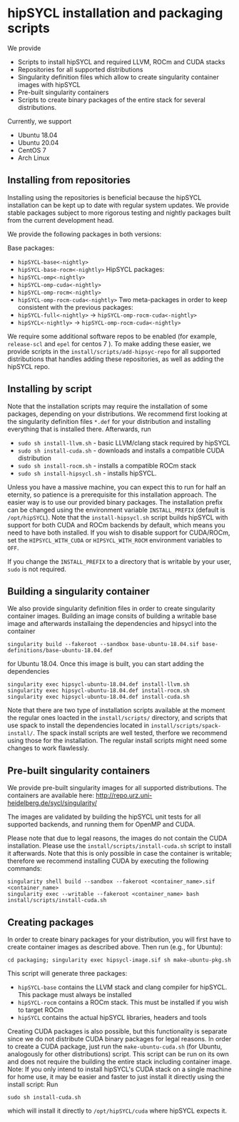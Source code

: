 # hipSYCL installation and packaging scripts

We provide
* Scripts to install hipSYCL and required LLVM, ROCm and CUDA stacks
* Repositories for all supported distributions
* Singularity definition files which allow to create singularity container images with hipSYCL
* Pre-built singularity containers
* Scripts to create binary packages of the entire stack for several distributions.

Currently, we support
* Ubuntu 18.04
* Ubuntu 20.04
* CentOS 7
* Arch Linux

## Installing from repositories
Installing using the repositories is beneficial because the hipSYCL installation can be kept up to date with regular system updates. We provide stable packages subject to more rigorous testing and nightly packages built from the current development head.

We provide the following packages in both versions:

Base packages:
* `hipSYCL-base<-nightly>`
* `hipSYCL-base-rocm<-nightly>`
HipSYCL packages:
* `hipSYCL-omp<-nightly>`
* `hipSYCL-omp-cuda<-nightly>`
* `hipSYCL-omp-rocm<-nightly>`
* `hipSYCL-omp-rocm-cuda<-nightly>`
Two meta-packages in order to keep consistent with the previous packages:
* `hipSYCL-full<-nightly>` -> `hipSYCL-omp-rocm-cuda<-nightly>`
* `hipSYCL<-nightly>` -> `hipSYCL-omp-rocm-cuda<-nightly>`

We require some additional software repos to be enabled (for example, `release-scl` and `epel` for centos 7 ). To make adding these easier, we provide scripts in the `install/scripts/add-hipsyc-repo` for all supported distributions that handles adding these repositories, as well as adding the hipSYCL repo.

## Installing by script
Note that the installation scripts may require the installation of some packages, depending on your distributions. We recommend first looking at the singularity definition files `*.def` for your distribution and installing everything that is installed there. Afterwards, run

* `sudo sh install-llvm.sh` - basic LLVM/clang stack required by hipSYCL
* `sudo sh install-cuda.sh` - downloads and installs a compatible CUDA distribution
* `sudo sh install-rocm.sh` - installs a compatible ROCm stack
* `sudo sh install-hipsycl.sh` - installs hipSYCL.

Unless you have a massive machine, you can expect this to run for half an eternity, so patience is a prerequisite for this installation approach. The easier way is to use our provided binary packages.
The installation prefix can be changed using the environment variable `INSTALL_PREFIX` (default is `/opt/hipSYCL`). Note that the `install-hipsycl.sh` script builds hipSYCL with support for both CUDA and ROCm backends by default, which means you need to have both installed. If you wish to disable support for CUDA/ROCm, set the `HIPSYCL_WITH_CUDA` or `HIPSYCL_WITH_ROCM` environment variables to `OFF`.

If you change the `INSTALL_PREFIX` to a directory that is writable by your user, `sudo` is not required.

## Building a singularity container
We also provide singularity definition files in order to create singularity container images. Building an image consits of building a writable base image and afterwards installaing the dependencies and hipsycl into the container

```
singularity build --fakeroot --sandbox base-ubuntu-18.04.sif base-definitions/base-ubuntu-18.04.def
```
for Ubuntu 18.04. Once this image is built, you can start adding the dependencies
```
singularity exec hipsycl-ubuntu-18.04.def install-llvm.sh
singularity exec hipsycl-ubuntu-18.04.def install-rocm.sh
singularity exec hipsycl-ubuntu-18.04.def install-cuda.sh
```
Note that there are two type of installation scripts available at the moment the regular ones loacted in the `install/scripts/` directory, and scripts that use spack to install the dependencies located in `install/scripts/spack-install/`. The spack install scripts are well tested, therfore we recommend using those for the installation. The regular install scripts might need some changes to work flawlessly.

## Pre-built singularity containers

We provide pre-built singularity images for all supported distributions. The containers are available here: http://repo.urz.uni-heidelberg.de/sycl/singularity/

The images are validated by building the hipSYCL unit tests for all supported backends, and running them for OpenMP and CUDA.

Please note that due to legal reasons, the images do not contain the CUDA installation. Please use the `install/scripts/install-cuda.sh` script to install it afterwards. Note that this is only possible in case the container is writable; therefore we recommend installing CUDA by executing the following commands:

```
singularity shell build --sandbox --fakeroot <container_name>.sif <container_name>
singularity exec --writable --fakeroot <container_name> bash install/scripts/install-cuda.sh
```

## Creating packages
In order to create binary packages for your distribution, you will first have to create container images as described above. Then run (e.g., for Ubuntu):
```
cd packaging; singularity exec hipsycl-image.sif sh make-ubuntu-pkg.sh
```
This script will generate three packages:
* `hipSYCL-base` contains the LLVM stack and clang compiler for hipSYCL. This package must always be installed
* `hipSYCL-rocm` contains a ROCm stack. This must be installed if you wish to target ROCm
* `hipSYCL` contains the actual hipSYCL libraries, headers and tools

Creating CUDA packages is also possible, but this functionality is separate since we do not distribute CUDA binary packages for legal reasons. In order to create a CUDA package, just run the `make-ubuntu-cuda.sh` (for Ubuntu, analogously for other distributions) script. This script can be run on its own and does not require the building the entire stack including container image.
Note: If you only intend to install hipSYCL's CUDA stack on a single machine for home use, it may be easier and faster to just install it directly using the install script: Run
```
sudo sh install-cuda.sh
```
which will install it directly to `/opt/hipSYCL/cuda` where hipSYCL expects it.
